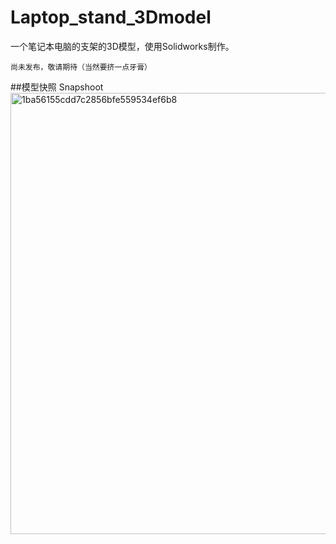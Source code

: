 # Laptop_stand_3Dmodel
一个笔记本电脑的支架的3D模型，使用Solidworks制作。

`尚未发布，敬请期待（当然要挤一点牙膏）`

##模型快照 Snapshoot
<img width="706" alt="1ba56155cdd7c2856bfe559534ef6b8" src="https://github.com/28778/Laptop_stand_3Dmodel/assets/31039562/5d591265-ce52-4fb5-addd-bebb9823d638">
